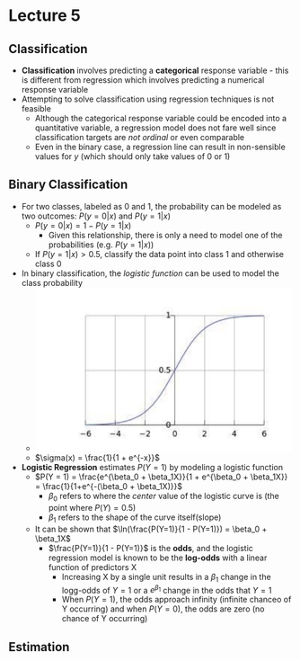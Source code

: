 # Lecture 5
## Classification
- **Classification** involves predicting a **categorical** response variable - this is different from regression which involves predicting a numerical response variable
- Attempting to solve classification using regression techniques is not feasible
  - Although the categorical response variable could be encoded into a quantitative variable, a regression model does not fare well since classification targets are *not ordinal* or even comparable 
  - Even in the binary case, a regression line can result in non-sensible values for *y* (which should only take values of 0 or 1)
## Binary Classification
- For two classes, labeled as 0 and 1, the probability can be modeled as two outcomes: $P(y=0 |x)$ and $P(y=1 | x)$
  - $P(y=0|x) = 1 -P(y=1|x)$
    - Given this relationship, there is only a need to model one of the probabilities (e.g. $P(y = 1 |x)$)
  - If $P(y=1|x) > 0.5$, classify the data point into class 1 and otherwise class 0
- In binary classification, the *logistic function* can be used to model the class probability
  - ![Sigmoid](./Images/Sigmoid.png)
  - $\sigma(x) = \frac{1}{1 + e^{-x}}$
- **Logistic Regression** estimates $P(Y = 1)$ by modeling a logistic function
  - $P(Y = 1) = \frac{e^{\beta_0 + \beta_1X}}{1 + e^{\beta_0 + \beta_1X}} = \frac{1}{1+e^{-(\beta_0 + \beta_1X)}}$
    - $\beta_0$ refers to where the *center* value of the logistic curve is (the point where $P(Y) = 0.5$)
    - $\beta_1$ refers to the shape of the curve itself(slope)
  - It can be shown that $\ln(\frac{P(Y=1)}{1 - P(Y=1)}) = \beta_0 + \beta_1X$
    - $\frac{P(Y=1)}{1 - P(Y=1)}$ is the **odds**, and the logistic regression model is known to be the **log-odds** with a linear function of predictors X
      - Increasing X by a single unit results in a $\beta_1$ change in the logg-odds of $Y=1$ or a $e^{\beta_1}$ change in the odds that $Y=1$
      - When $P(Y=1)$, the odds approach infinity (infinite chanceo of Y occurring) and when $P(Y=0)$, the odds are zero (no chance of Y occurring)
## Estimation